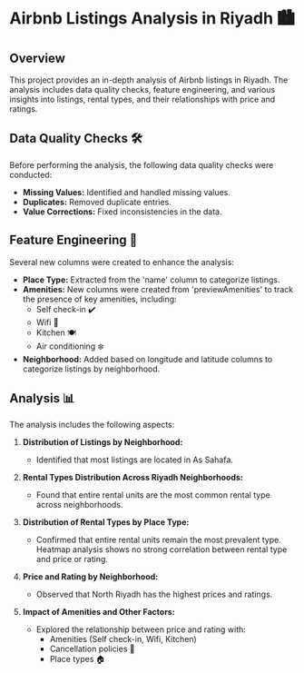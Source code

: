 # Airbnb Listings Analysis in Riyadh 🏙️

## Overview

This project provides an in-depth analysis of Airbnb listings in Riyadh. The analysis includes data quality checks, feature engineering, and various insights into listings, rental types, and their relationships with price and ratings.

## Data Quality Checks 🛠️

Before performing the analysis, the following data quality checks were conducted:

- **Missing Values:** Identified and handled missing values.
- **Duplicates:** Removed duplicate entries.
- **Value Corrections:** Fixed inconsistencies in the data.

## Feature Engineering 🔧

Several new columns were created to enhance the analysis:

- **Place Type:** Extracted from the 'name' column to categorize listings.
- **Amenities:** New columns were created from 'previewAmenities' to track the presence of key amenities, including:
  - Self check-in ✔️
  - Wifi 📶
  - Kitchen 🍽️
  - Air conditioning ❄️
- **Neighborhood:** Added based on longitude and latitude columns to categorize listings by neighborhood.

## Analysis 📊

The analysis includes the following aspects:

1. **Distribution of Listings by Neighborhood:**
   - Identified that most listings are located in As Sahafa.

2. **Rental Types Distribution Across Riyadh Neighborhoods:**
   - Found that entire rental units are the most common rental type across neighborhoods.

3. **Distribution of Rental Types by Place Type:**
   - Confirmed that entire rental units remain the most prevalent type. Heatmap analysis shows no strong correlation between rental type and price or rating.

4. **Price and Rating by Neighborhood:**
   - Observed that North Riyadh has the highest prices and ratings.

5. **Impact of Amenities and Other Factors:**
   - Explored the relationship between price and rating with:
     - Amenities (Self check-in, Wifi, Kitchen)
     - Cancellation policies 📅
     - Place types 🏠
